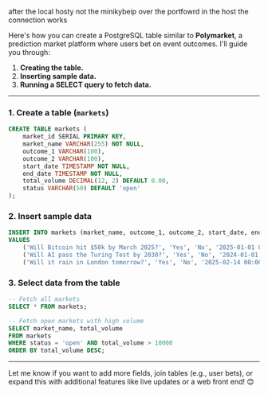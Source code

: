 after the local hosty not the minikybeip over the portfowrd in the host the connection works

Here's how you can create a PostgreSQL table similar to **Polymarket**, a prediction market platform where users bet on event outcomes. I'll guide you through:  

1. **Creating the table.**  
2. **Inserting sample data.**  
3. **Running a SELECT query to fetch data.**

---

### 1. **Create a table (`markets`)**

```sql
CREATE TABLE markets (
    market_id SERIAL PRIMARY KEY,
    market_name VARCHAR(255) NOT NULL,
    outcome_1 VARCHAR(100),
    outcome_2 VARCHAR(100),
    start_date TIMESTAMP NOT NULL,
    end_date TIMESTAMP NOT NULL,
    total_volume DECIMAL(12, 2) DEFAULT 0.00,
    status VARCHAR(50) DEFAULT 'open'
);
```

### 2. **Insert sample data**

```sql
INSERT INTO markets (market_name, outcome_1, outcome_2, start_date, end_date, total_volume, status)
VALUES 
    ('Will Bitcoin hit $50k by March 2025?', 'Yes', 'No', '2025-01-01 00:00:00', '2025-03-31 23:59:59', 100000.50, 'open'),
    ('Will AI pass the Turing Test by 2030?', 'Yes', 'No', '2024-01-01 00:00:00', '2030-12-31 23:59:59', 50000.75, 'open'),
    ('Will it rain in London tomorrow?', 'Yes', 'No', '2025-02-14 00:00:00', '2025-02-14 23:59:59', 1200.00, 'closed');
```

### 3. **Select data from the table**

```sql
-- Fetch all markets
SELECT * FROM markets;

-- Fetch open markets with high volume
SELECT market_name, total_volume 
FROM markets 
WHERE status = 'open' AND total_volume > 10000 
ORDER BY total_volume DESC;
```

---

Let me know if you want to add more fields, join tables (e.g., user bets), or expand this with additional features like live updates or a web front end! 😊